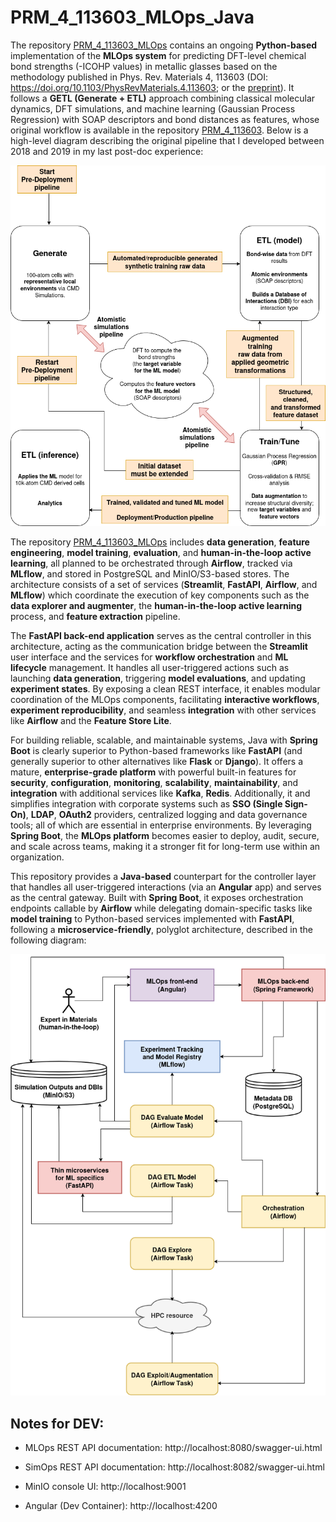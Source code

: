 # PRM_4_113603_MLOps_Java

The repository [PRM_4_113603_MLOps](https://github.com/aryrfjr/PRM_4_113603_MLOps) contains an ongoing **Python-based** implementation of the **MLOps system** for predicting DFT-level chemical bond strengths (-ICOHP values) in metallic glasses based on the methodology published in Phys. Rev. Materials 4, 113603 (DOI: https://doi.org/10.1103/PhysRevMaterials.4.113603; or the [preprint](https://www.researchgate.net/publication/345634787_Chemical_bonding_in_metallic_glasses_from_machine_learning_and_crystal_orbital_Hamilton_population)). It follows a **GETL (Generate + ETL)** approach combining classical molecular dynamics, DFT simulations, and machine learning (Gaussian Process Regression) with SOAP descriptors and bond distances as features, whose original workflow is available in the repository [PRM_4_113603](https://github.com/aryrfjr/PRM_4_113603). Below is a high-level diagram describing the original pipeline that I developed between 2018 and 2019 in my last post-doc experience:

![MLOPs workflow used in PRM_4_113603](img/PRM_4_113603_MLOps.drawio.png)

The repository [PRM_4_113603_MLOps](https://github.com/aryrfjr/PRM_4_113603_MLOps) includes **data generation**, **feature engineering**, **model training**, **evaluation**, and **human-in-the-loop active learning**, all planned to be orchestrated through **Airflow**, tracked via **MLflow**, and stored in PostgreSQL and MinIO/S3-based stores. The architecture consists of a set of services (**Streamlit**, **FastAPI**, **Airflow**, and **MLflow**) which coordinate the execution of key components such as the **data explorer and augmenter**, the **human-in-the-loop active learning** process, and **feature extraction** pipeline.

The **FastAPI back-end application** serves as the central controller in this architecture, acting as the communication bridge between the **Streamlit** user interface and the services for **workflow orchestration** and **ML lifecycle** management. It handles all user-triggered actions such as launching **data generation**, triggering **model evaluations**, and updating **experiment states**. By exposing a clean REST interface, it enables modular coordination of the MLOps components, facilitating **interactive workflows**, **experiment reproducibility**, and seamless **integration** with other services like **Airflow** and the **Feature Store Lite**.

For building reliable, scalable, and maintainable systems, Java with **Spring Boot** is clearly superior to Python-based frameworks like **FastAPI** (and generally superior to other alternatives like **Flask** or **Django**). It offers a mature, **enterprise-grade platform** with powerful built-in features for **security**, **configuration**, **monitoring**, **scalability**, **maintainability**, and **integration** with additional services like **Kafka**, **Redis**. Additionally, it and simplifies integration with corporate systems such as **SSO (Single Sign-On)**, **LDAP**, **OAuth2** providers, centralized logging and data governance tools; all of which are essential in enterprise environments. By leveraging **Spring Boot**, the **MLOps platform** becomes easier to deploy, audit, secure, and scale across teams, making it a stronger fit for long-term use within an organization.

This repository provides a **Java-based** counterpart for the controller layer that handles all user-triggered interactions (via an **Angular** app) and serves as the central gateway. Built with **Spring Boot**, it exposes orchestration endpoints callable by **Airflow** while delegating domain-specific tasks like **model training** to Python-based services implemented with **FastAPI**, following a **microservice-friendly**, polyglot architecture, described in the following diagram:

![MLOPs system architecture](img/PRM_4_113603_MLOps_JavaPythonArchitecture.drawio.png)

## Notes for DEV:

- MLOps REST API documentation: http://localhost:8080/swagger-ui.html

- SimOps REST API documentation: http://localhost:8082/swagger-ui.html
  
- MinIO console UI: http://localhost:9001

- Angular (Dev Container): http://localhost:4200
